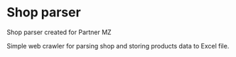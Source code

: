# Shop parser
Shop parser created for Partner MZ

Simple web crawler for parsing shop and storing products data to Excel file.
